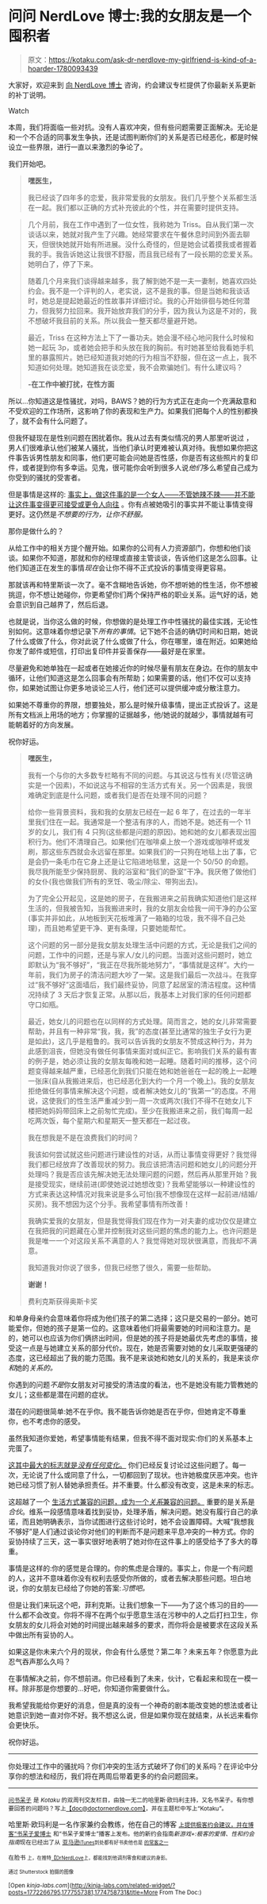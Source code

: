 # 问问 NerdLove 博士:我的女朋友是一个囤积者

> 原文：<https://kotaku.com/ask-dr-nerdlove-my-girlfriend-is-kind-of-a-hoarder-1780093439>

大家好，欢迎来到 [向 NerdLove 博士](http://kotaku.com/askdrnerdlove) 咨询，约会建议专栏提供了你最新关系更新的补丁说明。

Watch

本周，我们将面临一些对抗。没有人喜欢冲突，但有些问题需要正面解决。无论是和一个不合适的同事发生争执，还是试图判断你们的关系是否已经恶化，都是时候设立一些界限，进行一直以来激烈的争论了。

我们开始吧。

> **嘿医生，**
> 
> 我已经谈了四年多的恋爱，我非常爱我的女朋友。我们几乎整个关系都生活在一起。我们都以正确的方式补充彼此的个性，并在需要时提供支持。

> 几个月前，我在工作中遇到了一位女性，我称她为 Triss。自从我们第一次谈话以来，她就对我产生了兴趣。她经常要求在午餐休息时间到外面去聊天，但很快她就开始有所进展。没什么奇怪的，但是她会试着摸我或者握着我的手。我告诉她这让我很不舒服，而且我已经有了一段长期的恋爱关系。她明白了，停了下来。
> 
> 随着几个月来我们谈得越来越多，我了解到她不是一夫一妻制，她喜欢四处约会。我不是一个评判的人，老实说，这不是我的事。但是当她和我谈话时，她总是提起她最近的性故事并详细讨论。我的心开始徘徊与她任何潜力，但我努力拉回来。我开始放弃我们的分手，因为我认为这是不对的，我不想破坏我目前的关系。所以我会一整天都尽量避开她。
> 
> 最近，Triss 在这种方法上下了一番功夫。她会漫不经心地问我什么时候和她一起玩 3p，或者她会把手和头放在我的胸前。有时她甚至给我看她手机里的暴露照片。她已经知道我对她的行为相当不舒服，但在这一点上，我不知道如何处理。她知道我在谈恋爱，我不会欺骗她们。有什么建议吗？
> 
> **-在工作中被打扰，在性方面**

所以…你知道这是性骚扰，对吗，BAWS？她的行为方式正在走向一个充满敌意和不受欢迎的工作场所，这影响了你的表现和生产力。如果我们把每个人的性别都换了，就不会有什么问题了。

但我怀疑现在是性别问题在困扰着你。我从过去有类似情况的男人那里听说过 ，男人们很难承认他们被某人骚扰，当他们承认时更难被认真对待。我想如果你把这件事告诉男性朋友和同事，他们更可能会问她是否性感，你是否有这些照片的复印件，或者提到你有多幸运。见鬼，很可能你会听到很多人说*他们*多么希望自己成为你受到的骚扰的受害者。

但是事情是这样的: [事实上，做这件事的是一个女人——不管她辣不辣——并不能让这件事变得更可接受或更令人向往](http://www.doctornerdlove.com/2014/11/yes-still-creeper-move-if-brad-pitt-does-it/) 。你有点被她吸引的事实并不能让事情变得更好。这仍然是*不想要的行为，让你不舒服。*

那你是做什么的？

从给工作中的相关方提个醒开始。如果你的公司有人力资源部门，你想和他们谈谈。如果你不知道，那就和你的经理或直接主管谈谈，告诉他们这是怎么回事。让他们知道正在发生的事情*现在*会让你不得不正式投诉的事情变得更容易。

那就该再和特里斯谈一次了。毫不含糊地告诉她，你不想听她的性生活，你不想被挑逗，你不想让她碰你，你更希望你们两个保持严格的职业关系。运气好的话，她会意识到自己越界了，然后后退。

也就是说，当你这么做的时候，你想做的是处理工作中性骚扰的最佳实践，无论性别如何。这意味着你想记录下*所有的事情*。记下她不合适的确切时间和日期，她说了什么或做了什么，你对此说了什么或做了什么，你在哪里，谁在附近。如果她给你发了邮件或短信，打印出复印件并妥善保存——最好是在家里。

尽量避免和她单独在一起或者在她接近你的时候尽量有朋友在身边。在你的朋友中循环，让他们知道这是怎么回事会有所帮助；如果需要的话，他们不仅可以支持你，如果她试图让你更多地谈论三人行，他们还可以提供缓冲或分散注意力。

如果她不尊重你的界限，想要独处，那么是时候升级事情，提出正式投诉了。这是所有文档派上用场的地方；你掌握的证据越多，他/她说的就越少，事情就越有可能朝着好的方向发展。

祝你好运。

> **嘿医生，**
> 
> 我有一个与你的大多数专栏略有不同的问题。与其说这与性有关(尽管这确实是一个因素)，不如说这与不相容的生活方式有关。另一个因素是，我很难确定到底是什么问题，或者我们是否在处理不同的问题？
> 
> 给你一些背景资料，我和我的女朋友已经在一起 6 年了，在过去的一年半里我们住在一起。我通常是一个整洁有序的人，而她不是。她还有一个 11 岁的女儿，我们有 4 只狗(这些都是问题的原因)。她和她的女儿都表现出囤积行为。他们不清理自己。如果他们在咖啡桌上放一个游戏或咖啡杯或发刷，那这些东西就会永远留在那里。如果我们的一只狗在地毯上出了事，它是会扔一条毛巾在它身上还是让它陷进地毯里，这是一个 50/50 的命题。我尽我所能至少保持厨房、我的浴室和“我们的卧室”干净。我厌倦了做他们的女仆(我也做我们所有的烹饪、吸尘/除尘、带狗出去)。
> 
> 为了完全公开起见，这是她的房子，在我搬进来之前我确实知道他们是这样生活的，但我被告知，当我搬进来时，我的女朋友会给我一间干净的办公室(事实并非如此，从地板到天花板堆满了一箱箱的垃圾，我不得不自己处理)，而且她希望更干净、更有条理，只要她能帮忙。
> 
> 这个问题的另一部分是我女朋友处理生活中问题的方式，无论是我们之间的问题，工作中的问题，还是与家人/女儿的问题。当面对这些问题时，她立即默认为“我不够好”，“我正在尽我所能地努力”，“事情就是这样”。大约一年前，我们为房子的清洁问题大吵了一架。这是我们最后一次战斗。在我穿过“我不够好”这面墙后，我们最终妥协，同意了起居室的清洁程度。这种情况持续了 3 天后才恢复正常。从那以后，我基本上对我们家的任何问题都守口如瓶。
> 
> 最近，她女儿的问题也在以同样的方式处理。简而言之，她的女儿非常需要帮助，并且有一种非常“我，我，我”的态度(甚至比通常的独生子女行为更是如此)，这几乎是粗鲁的。我可以告诉我的女朋友不赞成这种行为，并为此感到沮丧，但她没有做任何事情来面对或纠正它。影响我们关系的最有害的例子是，她必须让我的女朋友每晚和她一起睡。随着时间的推移，这个问题变得越来越严重，已经恶化到我们只能在她和她爸爸在一起的晚上一起睡一张床(自从我搬进来后，也已经恶化到大约一个月一个晚上)。我的女朋友拒绝做任何事情来解决这个问题，或者解决她女儿的“我第一”的态度。不用说，这使我们的性生活严重减少到一周一次或两次(我们不得不在她女儿下楼把她妈妈带回床上之前匆忙完成)。至少在我搬进来之前，我们每周一起吃两次饭，每个星期六和星期天一整天都在一起过夜。
> 
> 我在想我是不是在浪费我们的时间？
> 
> 我该如何尝试就这些问题进行建设性的对话，从而让事情变得更好？我觉得我们都已经放弃了改善现状的努力。我应该把清洁问题和她女儿的问题分开处理吗？我是否应该先解决她无法处理问题的问题，然后再从那里开始？我是接受现实，继续前进(即使她说过她想改变)？我希望能够以一种建设性的方式来表达这种情况对我来说是多么可怕(我不想像现在这样一起前进/结婚/买房)。我不想因为这个分手。我希望事情有所改善！
> 
> 我确实爱我的女朋友，但是我觉得我们现在作为一对夫妻的成功仅仅是建立在我把我的问题藏在心里并控制我对这些问题的焦虑的能力上。也许问题是我是唯一一个对这段关系不满意的人？我觉得她对现状很满意，而我却不满意。
> 
> 我知道我对你说了很多，但我已经憋了很久，需要一些帮助。
> 
> **谢谢！**
> 
> 费利克斯获得奥斯卡奖

和单身母亲约会意味着你将成为他们孩子的第二选择；这只是交易的一部分。她可能爱你，但她的孩子是第一位的。这意味着他们将最需要她的时间和注意力。是的，她可以也应该为你们俩挤出时间，但是她的孩子将是她最优先考虑的事情，接受这一点是与她建立关系的部分代价。现在，她是否需要对她的女儿采取更强硬的态度，这已经超出了我的能力范围。我不是来谈她和她女儿的关系的，我是来谈*你和*她的*关系的。*

你遇到的问题*不是*你女朋友对可接受的清洁度的看法，也不是她没有能力管教她的女儿；这些都是潜在问题的症状。

潜在的问题很简单:她不在乎你。我不能告诉你她是否在乎你，但她肯定不尊重你，也不考虑你的感受。

虽然我知道你爱她，希望事情能有结果，但我不得不面对现实:你们的关系基本上完蛋了。

[这其中最大的标志就是*没有任何变化*。](http://www.doctornerdlove.com/2016/05/5-signs-your-relationship-is-over/) 你们已经反复讨论过这些问题了。每一次，无论说了什么或同意了什么，一切都回到了现状。也许她极度厌恶冲突。也许她已经习惯了别人替她承担责任。并不重要。什么都没有改变，这是未来的标志。

这超越了一个 [生活方式兼容的问题，成为一个*关系*兼容的问题。](http://www.doctornerdlove.com/2014/05/is-she-right-for-you/) 重要的是关系是*合伙*。维系一段感情意味着找到妥协，处理矛盾，解决问题。她没有履行自己的承诺，而且她明确表示，当你试图进行这些讨论时，她不会设置障碍。大喊“我想我不够好”是人们通过谈论你对他们的判断而不是问题来平息冲突的一种方式。你的妥协持续了三天，这一事实很好地表明了她对你在这件事上的感受给予了多大的尊重。

事情是这样的:你的感觉是合理的。你的焦虑是合理的。事实上，你是一个有问题的人，这并不意味着你没有权利去感受你所做的，或者去解决那些问题。坦白地说，你的女朋友已经给了你她的答案:*习惯吧。*

但是让我们来玩这个吧，菲利克斯。让我们想象一下——为了这个练习的目的——什么都不会改变。你将不得不在两个似乎愿意生活在污秽中的人之后打扫卫生，你女朋友的女儿将会对她的时间提出越来越多的要求，而你将会是被要求在这段关系中做出所有妥协的人。

如果这是你未来六个月的现状，你会有什么感觉？第二年？未来五年？你愿意为此忍气吞声那么久吗？

在事情解决之前，你不想前进。你已经看到了未来，伙计，它看起来和现在一模一样。除非那是你想要的…好吧，你知道你需要做什么。

我希望我能给你更好的消息，但是真的没有一个神奇的剧本能改变她的想法或者让她意识到她一直对你不好。我不想这么说，但是如果你现在就结束，从长远来看你会更快乐。

祝你好运。

* * *

你处理过工作中的骚扰吗？你们冲突的生活方式破坏了你们的关系吗？在评论中分享你的想法和经历，我们将在两周后带着更多的约会问题回来。

* * *

[<small>问书呆子</small>](http://kotaku.com/askdrnerdlove) <small>是 *Kotaku* 的双周刊交友栏目，由独一无二的哈里斯·欧玛利主持，又名书呆子。有你想要回答的问题吗？写上</small>[<small>【doc@doctornerdlove.com】</small>](mailto:doc@doctornerdlove.com)<small>，并在主题栏中写上“Kotaku”。</small>

哈里斯·欧玛利是一名作家兼约会教练，他在自己的博客 [<small>上提供极客约会建议，并在博客“书呆子爱博士</small>](http://www.doctornerdlove.com/) <small>和“书呆子爱博士”播客上发布。他的新约会指南*新游戏+:极客的爱情、性和约会指南*现在已经出了从</small> [<small>亚马逊</small>](http://amzn.to/1M3YeTd)<small>[<small>iTunes</small>](https://itunes.apple.com/us/book/new-game-+/id1043680259?mt=11)<small>到处都有好书卖他也是</small> [<small>的常客之一</small>](http://oneofus.net/)</small>

<small>在脸书 <small>上，在推特</small>[<small>【DrNerdLove</small>](http://twitter.com/DrNerdLove)<small>上，都能找到他调剂零食和建议的身影。</small></small>

<small><small>通过 Shutterstock 拍摄的图像</small></small>

<small>[Open *kinja-labs.com*](http://kinja-labs.com/related-widget/?posts=1772266795,1777557381,1774758731&title=More From The Doc:)</small><small></small>